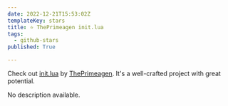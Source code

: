 ```yaml
---
date: 2022-12-21T15:53:02Z
templateKey: stars
title: ⭐ ThePrimeagen init.lua
tags:
  - github-stars
published: True

---
```


Check out [init.lua](https://github.com/ThePrimeagen/init.lua) by [ThePrimeagen](https://github.com/ThePrimeagen). It's a well-crafted project with great potential.

No description available.
